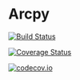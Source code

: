 # Arcpy

[![Build Status](https://travis-ci.org/ranjanan/Arcpy.jl.svg?branch=master)](https://travis-ci.org/ranjanan/Arcpy.jl)

[![Coverage Status](https://coveralls.io/repos/ranjanan/Arcpy.jl/badge.svg?branch=master&service=github)](https://coveralls.io/github/ranjanan/Arcpy.jl?branch=master)

[![codecov.io](http://codecov.io/github/ranjanan/Arcpy.jl/coverage.svg?branch=master)](http://codecov.io/github/ranjanan/Arcpy.jl?branch=master)
